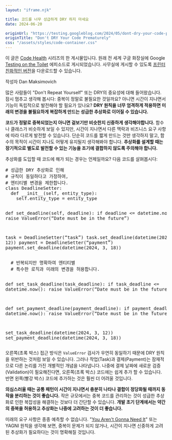 ```yaml
---
layout: "iframe.njk"

title: 코드를 너무 성급하게 DRY 하지 마세요
date: 2024-06-20

originUrl: "https://testing.googleblog.com/2024/05/dont-dry-your-code-prematurely.html"
originTitle: "Don't DRY Your Code Prematurely"
css: "/assets/styles/code-container.css"
---
```


이 글은 [Code Health](https://testing.googleblog.com/2017/04/code-health-googles-internal-code.html) 시리즈의 한 게시물입니다. 원래 전 세계 구글 화장실에 Google [Testing on the Toilet](https://testing.googleblog.com/2007/01/introducing-testing-on-toilet.html) 에피소드로 게시되었습니다. 사무실에 게시할 수 있도록 [프린터 친화적인 버전](https://docs.google.com/document/d/1zdQswED3Ru7eTqeDZpx3SEaUmUZC1wegmL3_fHwgrQk/edit)을 다운로드할 수 있습니다.

작성자 Dan Maksimovich

많은 사람들이 "Don't Repeat Yourself" 또는 DRY의 중요성에 대해
들어왔습니다. 잠시 멈추고 생각해 봅시다: 중복이 정말로 불필요한
것일까요? 아니면 시간이 지나면서 기능이 독립적으로 발전해야 할
필요가 있나요? **DRY 원칙을 너무 엄격하게 적용하면 미래의 변경을
불필요하게 복잡하게 만드는 성급한 추상화로 이어질 수 있습니다.**

**코드가 정말로 중복되었는지 아니면 겉보기만 비슷한지 신중하게
생각해야합니다.** 함수나 클래스가 비슷하게 보일 수 있지만, 시간이
지나면서 다른 맥락과 비즈니스 요구 사항에 따라 다르게 발전할 수
있습니다. 단순히 코드를 짧게 만드는 것만 생각하지 말고, 함수의
목적이 시간이 지나도 어떻게 유지될지 생각해봐야 합니다. **추상화를
설계할 때는 장기적으로 별도로 발전할 수 있는 기능을 조기에
결합하지 않도록 주의해야 합니다.**

추상화를 도입할 때 코드에 해가 되는 경우는 언제일까요? 다음 코드를 살펴봅시다:

<div class="code-container">
  <div>
    <pre>
# 성급한 DRY 추상화로 인해
# 규칙이 동일하다고 가정하여,
# 엔티티별 변경을 제한합니다.
class DeadlineSetter:
  def __init__(self, entity_type):
    self.entity_type = entity_type

  def set_deadline(self, deadline):
    if deadline <= datetime.now():
      raise ValueError(“Date must be in the future”)

task = DeadlineSetter(“task”)
task.set_deadline(datetime(2024, 3, 12))
payment = DeadlineSetter(“payment”)
payment.set_deadline(datetime(2024, 3, 18))
</pre>
  </div>
  <div>
  <pre>
  # 반복되지만 명확하여 엔티티별
  # 특수한 로직과 미래의 변경을 허용합니다.

  def set_task_deadline(task_deadline):
    if task_deadline <= datetime.now():
      raise ValueError(“Date must be in the future”)

  def set_payment_deadline(payment_deadline):
    if payment_deadline <= datetime.now():
      raise ValueError(“Date must be in the future”)

  set_task_deadline(datetime(2024, 3, 12))
  set_payment_deadline(datetime(2024, 3, 18))
  </pre>
  </div>
</div>

오른쪽(초록 박스) 접근 방식은 `ValueError` 검사가 우연히 동일하기
때문에 DRY 원칙을 위반하는 것처럼 보일 수 있습니다. 그러나
작업(Task)과 결제(Payment)는 잠재적으로 다른 논리를 가진 개별적인
개념을 나타냅니다. 나중에 결제 날짜에 새로운 검증(Validation)이 필요해진다면,
오른쪽(초록 박스) 코드에는 쉽게 추가 할 수 있습니다. 반면 왼쪽(빨강 박스) 코드에 추가하는 것은 훨씬 더 어려울 것입니다.

**의심스러울 때는 공통 패턴이 시간이 지나면서 충분히 나타나 결합이
정당화될 때까지 동작을 분리하는 것이 좋습니다.** 작은 규모에서는 중복 코드를
관리하는 것이 성급한 추상화로 인한 복잡성을 해결하는 것보다 더 간단할
수 있습니다. **개발 초기 단계에서는 약간의 중복을 허용하고 추상화는
나중에 고려하는 것이 더 좋습니다.**

미래의 요구 사항은 종종 예측할 수 없습니다. "[You Aren't Gonna Need
It](https://en.wikipedia.org/wiki/You_aren%27t_gonna_need_it)" 또는 YAGNI 원칙을 생각해 보면, 중복이 문제가 되지 않거나,
시간이 지나면 신중하게 고려된 추상화가 필요하다는 것이 명확해질 것입니다.